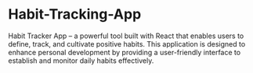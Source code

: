 # Habit-Tracking-App
Habit Tracker App – a powerful tool built with React that enables users to define, track, and cultivate positive habits. This application is designed to enhance personal development by providing a user-friendly interface to establish and monitor daily habits effectively.
